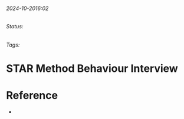
###### 2024-10-2016:02
###### Status: 
###### Tags: 

# STAR Method Behaviour Interview


# Reference
- 